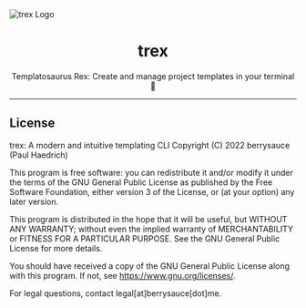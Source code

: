 <img alt="trex Logo" src="https://eu2.contabostorage.com/d74bc97ec80c4b13b7f1db8d39948228:brry-cdn/trex/9BDF18AD-FC14-455D-8C58-EDA42E4355A3.jpeg">

<h1 align=center>trex</h1>
<p align=center>
    Templatosaurus Rex: Create and manage project templates in your terminal 🦖
</p>

---

## License

trex: A modern and intuitive templating CLI
Copyright (C) 2022 berrysauce (Paul Haedrich)

This program is free software: you can redistribute it and/or modify
it under the terms of the GNU General Public License as published by
the Free Software Foundation, either version 3 of the License, or
(at your option) any later version.

This program is distributed in the hope that it will be useful,
but WITHOUT ANY WARRANTY; without even the implied warranty of
MERCHANTABILITY or FITNESS FOR A PARTICULAR PURPOSE.  See the
GNU General Public License for more details.

You should have received a copy of the GNU General Public License
along with this program.  If not, see <https://www.gnu.org/licenses/>.

For legal questions, contact legal[at]berrysauce[dot]me.
